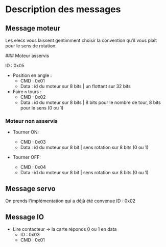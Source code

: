 # Description des messages


## Message moteur

Les elecs vous laissent gentimment choisir la convention qu'il vous plaît pour le sens de rotation.

### Moteur asservis

ID : 0x05

* Position en angle : 
  * CMD : 0x01
  * Data : id du moteur sur 8 bits | un flottant sur 32 bits
* Faire `n` tours :
  * CMD : 0x02
  * Data : id du moteur sur 8 bits | 8 bits pour le nombre de tour, 8 bits pour le sens (0 ou 1)

### Moteur non asservis

* Tourner ON:
  * CMD : 0x03
  * Data : id du moteur sur 8 bit | sens rotation sur 8 bits (0 ou 1)
 
* Tourner OFF:
  * CMD : 0x04
  * Data : id du moteur sur 8 bit | sens rotation sur 8 bits (0 ou 1)

## Message servo

On prends l'implémentation qui a déjà été convenue
ID : 0x02

## Message IO

* Lire contacteur -> la carte réponds 0 ou 1 en data
  * ID : 0x03
  * CMD : 0x01
